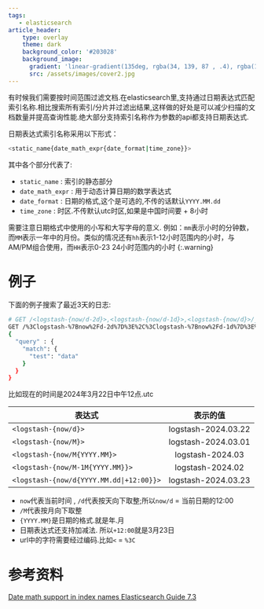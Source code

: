 ```yaml
---
tags: 
   - elasticsearch
article_header:
    type: overlay
    theme: dark
    background_color: '#203028'
    background_image:
      gradient: 'linear-gradient(135deg, rgba(34, 139, 87 , .4), rgba(139, 34, 139, .4))'
      src: /assets/images/cover2.jpg
---
```


有时候我们需要按时间范围过滤文档.在elasticsearch里,支持通过日期表达式匹配索引名称.相比搜索所有索引/分片并过滤出结果,这样做的好处是可以减少扫描的文档数量并提高查询性能.绝大部分支持索引名称作为参数的api都支持日期表达式.

<!--more-->

日期表达式索引名称采用以下形式：

```bash
<static_name{date_math_expr{date_format|time_zone}}>
```

其中各个部分代表了:

- `static_name` : 索引的静态部分
- `date_math_expr` : 用于动态计算日期的数学表达式
- `date_format` : 日期的格式,这个是可选的,不传的话默认`YYYY.MM.dd`
- `time_zone` : 时区.不传默认utc时区,如果是中国时间要 + 8小时

需要注意日期格式中使用的小写和大写字母的意义.
例如：`mm`表示小时的分钟数，而`MM`表示一年中的月份。类似的情况还有`hh`表示1-12小时范围内的小时，与AM/PM组合使用，而`HH`表示0-23 24小时范围内的小时
{:.warning}


# 例子

下面的例子搜索了最近3天的日志:

```bash
# GET /<logstash-{now/d-2d}>,<logstash-{now/d-1d}>,<logstash-{now/d}>/_search
GET /%3Clogstash-%7Bnow%2Fd-2d%7D%3E%2C%3Clogstash-%7Bnow%2Fd-1d%7D%3E%2C%3Clogstash-%7Bnow%2Fd%7D%3E/_search
{
  "query" : {
    "match": {
      "test": "data"
    }
  }
}
```

比如现在的时间是2024年3月22日中午12点.utc

| 表达式                                   |      表示的值       |
| ---------------------------------------- | :-----------------: |
| `<logstash-{now/d}>`                     | logstash-2024.03.22 |
| `<logstash-{now/M}>`                     | logstash-2024.03.01 |
| `<logstash-{now/M{YYYY.MM}>`             |  logstash-2024.03   |
| `<logstash-{now/M-1M{YYYY.MM}}>`         |  logstash-2024.02   |
| `<logstash-{now/d{YYYY.MM.dd\|+12:00}}>` | logstash-2024.03.23 |

- `now`代表当前时间 , `/d`代表按天向下取整;所以`now/d` = 当前日期的12:00
- `/M`代表按月向下取整
- `{YYYY.MM}`是日期的格式.就是年.月
- 日期表达式还支持加减法. 所以`+12:00`就是3月23日
- url中的字符需要经过编码.比如`<`  = `%3C`



# 参考资料

[Date math support in index names  Elasticsearch Guide 7.3](https://www.elastic.co/guide/en/elasticsearch/reference/7.3/date-math-index-names.html#date-math-index-names)
